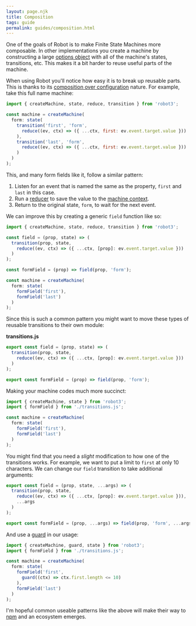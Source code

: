 ```yaml
---
layout: page.njk
title: Composition
tags: guide
permalink: guides/composition.html
---
```


One of the goals of Robot is to make Finite State Machines more composable. In other implementations you create a machine by constructing a large [options object](https://www.codereadability.com/what-are-javascript-options-objects/) with all of the machine's states, transitions, etc. This makes it a bit harder to reuse useful parts of the machine.

When using Robot you'll notice how easy it is to break up reusable parts. This is thanks to its [composition over configuration](https://johno.com/composition-over-configuration) nature. For example, take this full name machine:

```js
import { createMachine, state, reduce, transition } from 'robot3';

const machine = createMachine(
  form: state(
    transition('first', 'form',
      reduce((ev, ctx) => ({ ...ctx, first: ev.event.target.value }))
    ),
    transition('last', 'form',
      reduce((ev, ctx) => ({ ...ctx, first: ev.event.target.value }))
    )
  )
);
```

This, and many form fields like it, follow a similar pattern:

1. Listen for an event that is named the same as the property, `first` and `last` in this case.
1. Run a [reducer](./api/reduce.html) to save the value to the [machine context](./api/createMachine.html#context).
1. Return to the original state, `form`, to wait for the next event.

We can improve this by creating a generic `field` function like so:

```js
import { createMachine, state, reduce, transition } from 'robot3';

const field = (prop, state) => (
  transition(prop, state,
    reduce((ev, ctx) => ({ ...ctx, [prop]: ev.event.target.value }))
  )
);

const formField = (prop) => field(prop, 'form');

const machine = createMachine(
  form: state(
    formField('first'),
    formField('last')
  )
);
```

Since this is such a common pattern you might want to move these types of reusable transitions to their own module:

__transitions.js__

```js
export const field = (prop, state) => (
  transition(prop, state,
    reduce((ev, ctx) => ({ ...ctx, [prop]: ev.event.target.value }))
  )
);

export const formField = (prop) => field(prop, 'form');
```

Making your machine codes much more succinct:

```js
import { createMachine, state } from 'robot3';
import { formField } from './transitions.js';

const machine = createMachine(
  form: state(
    formField('first'),
    formField('last')
  )
);
```

You might find that you need a *slight* modification to how one of the transitions works. For example, we want to put a limit to `first` at only 10 characters. We can change our `field` transition to take additional arguments:

```js
export const field = (prop, state, ...args) => (
  transition(prop, state,
    reduce((ev, ctx) => ({ ...ctx, [prop]: ev.event.target.value })),
    ...args
  )
);

export const formField = (prop, ...args) => field(prop, 'form', ...args);
```

And use a [guard](./api/guard.html) in our usage:

```js
import { createMachine, guard, state } from 'robot3';
import { formField } from './transitions.js';

const machine = createMachine(
  form: state(
    formField('first',
      guard((ctx) => ctx.first.length <= 10)
    ),
    formField('last')
  )
);
```

I'm hopeful common useable patterns like the above will make their way to [npm](https://www.npmjs.com/) and an ecosystem emerges.